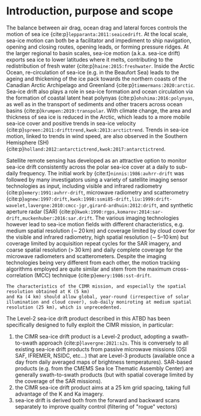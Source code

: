# Introduction, purpose and scope

The balance between air drag, ocean drag and lateral forces controls the motion of sea ice {cite:p}`lepparanta:2011:seaicedrift`.
At the local scale, sea-ice motion can both be a facilitator and impediment to ship navigation, opening and closing routes, opening leads, or forming pressure ridges.
At the larger regional to basin scales, sea-ice motion (a.k.a. sea-ice drift) exports sea ice to lower latitudes where it melts, contributing to the redistribution of fresh water {cite:p}`haine:2015:freshwater`.
Inside the Arctic Ocean, re-circulation of sea-ice (e.g. in the Beaufort Sea) leads to the ageing and thickening of the ice pack towards the northern coasts of the Canadian Arctic Archipelago and Greenland {cite:p}`timmermans:2020:arctic`.
Sea-ice drift also plays a role in sea-ice formation and ocean circulation via the formation of coastal latent heat polynyas {cite:p}`ohshima:2016:polynyas`, as well as in the transport of sediments and other tracers across ocean basins
{cite:p}`krumpen:2019:transpolar`. With climate change, the area and thickness of sea ice is reduced in the Arctic, which leads to a more mobile sea-ice cover and positive trends in sea-ice velocity {cite:p}`spreen:2011:drifttrend,kwok:2013:arctictrend`.
Trends in sea-ice motion, linked to trends in wind speed, are also observed in the Southern Hemisphere (SH) {cite:p}`holland:2012:antarctictrend,kwok:2017:antarctictrend`.

Satellite remote sensing has developed as an attractive option to monitor sea-ice drift consistently across the polar sea-ice cover at a daily to sub-daily frequency.
The initial work by {cite:t}`ninnis:1986:avhrr-drift` was followed by many investigators using a variety of satellite imaging sensor technologies as input, including visible and infrared radiometry {cite:p}`emery:1991:avhrr-drift`,
microwave radiometry and scatterometry {cite:p}`agnew:1997:drift,kwok:1998:ssmi85-drift,liu:1999:drift-wavelet,lavergne:2010:cmcc-jgr,girard-ardhuin:2012:drift`,
and synthetic aperture radar (SAR) {cite:p}`kwok:1990:rgps,komarov:2014:sar-drift,muckenhuber:2016:sar.drift`. The various imaging technologies however lead to sea-ice motion fields with different characteristics, e.g.
medium spatial resolution (∼ 20 km) and coverage limited by cloud cover for the visible and infrared radiometry, high spatial resolution (∼ 5–10 km) but coverage limited by acquisition repeat cycles for the SAR imagery,
and coarse spatial resolution (> 30 km) and daily complete coverage for the microwave radiometers and scatterometers. Despite the imaging technologies being very different from each other, the motion tracking algorithms
employed are quite similar and stem from the maximum cross-correlation (MCC) technique {cite:p}`emery:1986:sst-drift`.

```{note}
The characteristics of the CIMR mission, and especially the spatial resolution obtained at K (5 km)
and Ka (4 km) should allow global, year-round (irrespective of solar illumination and cloud cover), sub-daily moniroting at medium spatial resolution (25 km), which is unprecedented.
```

The Level-2 sea-ice drift product described in this ATBD has been specifically designed to fully exploit the CIMR mission, in particular:
1. the CIMR sea-ice drift product is a Level-2 product, adopting a swath-to-swath approach {cite:p}`lavergne:2021:s2s`. This is conversely to all existing sea-ice drift products from passive microwave missions (OSI SAF, IFREMER, NSIDC, etc...) that are Level-3 products (available once a day from daily averaged maps of brightness temperatures). SAR-based products (e.g. from the CMEMS Sea Ice Thematic Assembly Center) are generally swath-to-swath products (but with spatial coverage limited by the coverage of the SAR missions).
2. the CIMR sea-ice drift product aims at a 25 km grid spacing, taking full advantage of the K and Ka imagery.
3. sea-ice drift is derived both from the forward and backward scans separately to improve quality control (filtering of "rogue" vectors)
 

